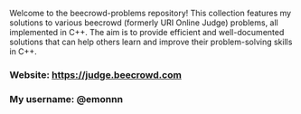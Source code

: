 Welcome to the beecrowd-problems repository! This collection features my solutions to various beecrowd (formerly URI Online Judge) problems, all implemented in C++. The aim is to provide efficient and well-documented solutions that can help others learn and improve their problem-solving skills in C++.
### Website: https://judge.beecrowd.com
### My username: @emonnn
